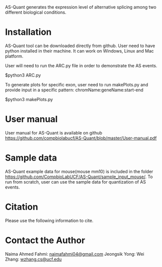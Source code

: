AS-Quant generates the expression level of alternative splicing among two different biological conditions.

# Installation
AS-Quant tool can be downloaded directly from github. User need to have python installed in their machine. It can work on Windows, Linux and Mac platform.

User will need to run the ARC.py file in order to demonstrate the AS events.

$python3 ARC.py

To generate plots for specific exon, user need to run makePlots.py and provide input in a specific pattern: chromName:geneName:start-end

$python3 makePlots.py

# User manual
User manual for AS-Quant is available on github https://github.com/compbiolabucf/AS-Quant/blob/master/User-manual.pdf

# Sample data
AS-Quant example data for mouse(mouse mm10) is included in the folder https://github.com/CompbioLabUCF/AS-Quant/sample_input_mouse/. To run from scratch, user can use the sample data for quantization of AS events.

# Citation
Please use the following information to cite.

# Contact the Author
Naima Ahmed Fahmi: naimafahmi04@gmail.com
Jeongsik Yong: 
Wei Zhang: wzhang.cs@ucf.edu
